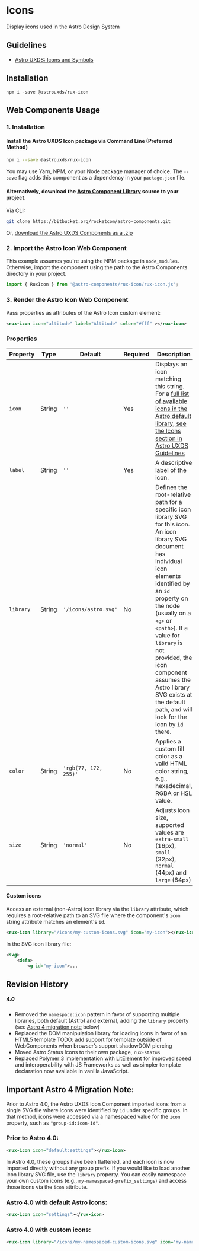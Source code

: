 # Icons

Display icons used in the Astro Design System

## Guidelines

- [Astro UXDS: Icons and Symbols](https://astrouxds.com/ui-components/icons-and-symbols)

## Installation

`npm i -save @astrouxds/rux-icon`

## Web Components Usage

### 1. Installation

#### Install the Astro UXDS Icon package via Command Line (Preferred Method)

```sh
npm i --save @astrouxds/rux-icon
```

You may use Yarn, NPM, or your Node package manager of choice. The `--save` flag adds this component as a dependency in your `package.json` file.

#### **Alternatively**, download the [Astro Component Library](https://bitbucket.org/rocketcom/astro-components/src/master/) source to your project.

Via CLI:

```sh
git clone https://bitbucket.org/rocketcom/astro-components.git
```

Or, [download the Astro UXDS Components as a .zip](https://bitbucket.org/rocketcom/astro-components/get/master.zip)

### 2. Import the Astro Icon Web Component

This example assumes you're using the NPM package in `node_modules`. Otherwise, import the component using the path to the Astro Components directory in your project.

```javascript
import { RuxIcon } from '@astro-components/rux-icon/rux-icon.js';
```

### 3. Render the Astro Icon Web Component

Pass properties as attributes of the Astro Icon custom element:

```xml
<rux-icon icon="altitude" label="Altitude" color="#fff" ></rux-icon>
```

### Properties

| Property  | Type   | Default               | Required | Description                                                                                                                                                                                                                                                                                                                                                                           |
| --------- | ------ | --------------------- | -------- | ------------------------------------------------------------------------------------------------------------------------------------------------------------------------------------------------------------------------------------------------------------------------------------------------------------------------------------------------------------------------------------- |
| `icon`    | String | `''`                  | Yes      | Displays an icon matching this string. For a [full list of available icons in the Astro default library, see the Icons section in Astro UXDS Guidelines](https://astrouxds.com/ui-components/icons-and-symbols)                                                                                                                                                                       |
| `label`   | String | `''`                  | Yes      | A descriptive label of the icon.                                                                                                                                                                                                                                                                                                                                                      |
| `library` | String | `'/icons/astro.svg'`  | No       | Defines the root-relative path for a specific icon library SVG for this icon. An icon library SVG document has individual icon elements identified by an `id` property on the node (usually on a `<g>` or `<path>`). If a value for `library` is not provided, the icon component assumes the Astro library SVG exists at the default path, and will look for the icon by `id` there. |
| `color`   | String | `'rgb(77, 172, 255)'` | No       | Applies a custom fill color as a valid HTML color string, e.g., hexadecimal, RGBA or HSL value.                                                                                                                                                                                                                                                                                       |
| `size`    | String | `'normal'`            | No       | Adjusts icon size, supported values are `extra-small` (16px), `small` (32px), `normal` (44px) and `large` (64px)                                                                                                                                                                                                                                                                      |

#### **Custom icons**

Access an external (non-Astro) icon library via the `library` attribute, which requires a root-relative path to an SVG file where the component's `icon` string attribute matches an element's `id`.

```xml
<rux-icon library="/icons/my-custom-icons.svg" icon="my-icon"></rux-icon>
```

In the SVG icon library file:

```svg
<svg>
	<defs>
		<g id="my-icon">...

```

## Revision History

##### **4.0**

- Removed the `namespace:icon` pattern in favor of supporting multiple libraries, both default (Astro) and external, adding the `library` property (see [Astro 4 migration note](#astro-4-migration) below)
- Replaced the DOM manipulation library for loading icons in favor of an HTML5 template TODO: add support for template outside of WebComponents when browser’s support shadowDOM piercing
- Moved Astro Status Icons to their own package, `rux-status`
- Replaced [Polymer 3](https://www.polymer-project.org) implementation with [LitElement](https://lit-element.polymer-project.org/) for improved speed and interoperability with JS Frameworks as well as simpler template declaration now available in vanilla JavaScript.

<a name="astro-4-migration">

## Important Astro 4 Migration Note:
Prior to Astro 4.0, the Astro UXDS Icon Component imported icons from a single SVG file where icons were identified by `id` under specific groups. In that method, icons were accessed via a namespaced value for the `icon` property, such as `"group-id:icon-id"`.

### Prior to Astro 4.0:

```xml
<rux-icon icon="default:settings"></rux-icon>

```

In Astro 4.0, these groups have been flattened, and each icon is now imported directly without any group prefix. If you would like to load another icon library SVG file, use the `library` property. You can easily namespace your own custom icons (e.g., `my-namespaced-prefix_settings`) and access those icons via the `icon` attribute.

### Astro 4.0 with default Astro icons:

```xml
<rux-icon icon="settings"></rux-icon>
```

### Astro 4.0 with custom icons:

```xml
<rux-icon library="/icons/my-namespaced-custom-icons.svg" icon="my-namespaced-prefix_settings"></rux-icon>
```
